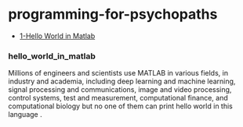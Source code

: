 # programming-for-psychopaths

- [1-Hello World in Matlab](#hello_world_in_matlab)
      
                         
### hello_world_in_matlab    

Millions of engineers and scientists use MATLAB in various fields, in industry and academia, including deep learning and machine learning, signal processing and communications, image and video processing, control systems, test and measurement, computational finance, and computational biology but no one of them can print hello world in this language .
